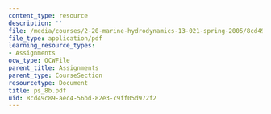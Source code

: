 ```yaml
---
content_type: resource
description: ''
file: /media/courses/2-20-marine-hydrodynamics-13-021-spring-2005/8cd49c89aec456bd82e3c9ff05d972f2_ps_8b.pdf
file_type: application/pdf
learning_resource_types:
- Assignments
ocw_type: OCWFile
parent_title: Assignments
parent_type: CourseSection
resourcetype: Document
title: ps_8b.pdf
uid: 8cd49c89-aec4-56bd-82e3-c9ff05d972f2
---
```

